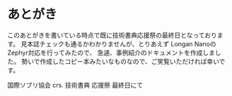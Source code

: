 あとがき
==========

このあとがきを書いている時点で既に技術書典応援祭の最終日となっております。
見本誌チェックも通るかわかりませんが、とりあえず
Longan NanoのZephyr対応を行ってみたので、
急遽、事例紹介のドキュメントを作成しました。
勢いで作成したコピー本みたいなものなので、ご笑覧いただければ幸いです。


国際ソブリ協会 crs. 技術書典 応援祭 最終日にて